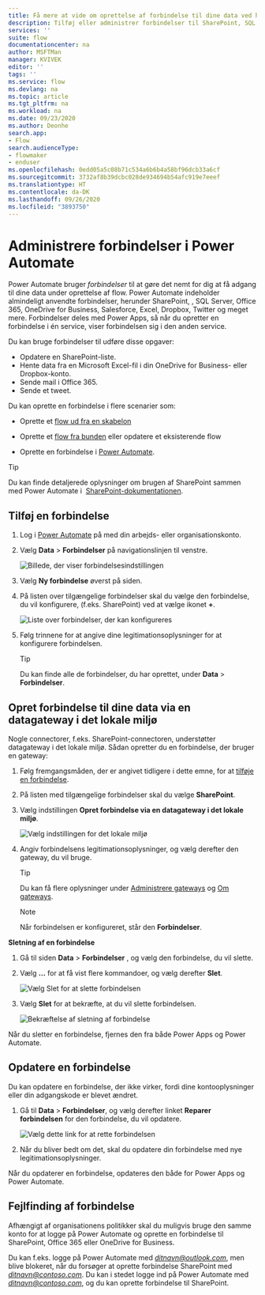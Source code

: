```yaml
---
title: Få mere at vide om oprettelse af forbindelse til dine data ved hjælp af forbindelser og datagateways i det lokale miljø | Microsoft Docs
description: Tilføj eller administrer forbindelser til SharePoint, SQL Server, OneDrive for Business, Salesforce, Office 365, OneDrive, Dropbox, Twitter, Google Drev med mere
services: ''
suite: flow
documentationcenter: na
author: MSFTMan
manager: KVIVEK
editor: ''
tags: ''
ms.service: flow
ms.devlang: na
ms.topic: article
ms.tgt_pltfrm: na
ms.workload: na
ms.date: 09/23/2020
ms.author: Deonhe
search.app:
- Flow
search.audienceType:
- flowmaker
- enduser
ms.openlocfilehash: 0edd05a5c08b71c534a6b6b4a58bf96dcb33a6cf
ms.sourcegitcommit: 3732af8b39dcbc028de934694b54afc919e7eeef
ms.translationtype: HT
ms.contentlocale: da-DK
ms.lasthandoff: 09/26/2020
ms.locfileid: "3893750"
---
```

# <a name="manage-connections-in-power-automate"></a>Administrere forbindelser i Power Automate

Power Automate bruger *forbindelser* til at gøre det nemt for dig at få adgang til dine data under oprettelse af flow. Power Automate indeholder almindeligt anvendte forbindelser, herunder SharePoint, , SQL Server, Office 365, OneDrive for Business, Salesforce, Excel, Dropbox, Twitter og meget mere. Forbindelser deles med Power Apps, så når du opretter en forbindelse i én service, viser forbindelsen sig i den anden service.

Du kan bruge forbindelser til udføre disse opgaver:

- Opdatere en SharePoint-liste.
- Hente data fra en Microsoft Excel-fil i din OneDrive for Business- eller Dropbox-konto.
- Sende mail i Office 365.
- Sende et tweet.

Du kan oprette en forbindelse i flere scenarier som:

- Oprette et [flow ud fra en skabelon](./get-started-logic-template.md)

- Oprette et [flow fra bunden](./get-started-logic-flow.md) eller opdatere et eksisterende flow

- Oprette en forbindelse i [Power Automate](https://flow.microsoft.com/).

>[!TIP]
> Du kan finde detaljerede oplysninger om brugen af SharePoint sammen med Power Automate i  [SharePoint-dokumentationen](https://docs.microsoft.com/sharepoint/dev/business-apps/power-automate/sharepoint-connector-actions-triggers).

## <a name="add-a-connection"></a>Tilføj en forbindelse

1. Log i [Power Automate](https://flow.microsoft.com/) på med din arbejds- eller organisationskonto.

1. Vælg **Data** > **Forbindelser** på navigationslinjen til venstre.

   ![Billede, der viser forbindelsesindstillingen](media/add-manage-connections/data-connections-link.png)

1. Vælg **Ny forbindelse** øverst på siden.

1. På listen over tilgængelige forbindelser skal du vælge den forbindelse, du vil konfigurere, (f.eks. SharePoint) ved at vælge ikonet **+**.

   ![Liste over forbindelser, der kan konfigureres](media/add-manage-connections/new-connections-list.png)

1. Følg trinnene for at angive dine legitimationsoplysninger for at konfigurere forbindelsen.

   > [!TIP]
   > Du kan finde alle de forbindelser, du har oprettet, under **Data** > **Forbindelser**.

## <a name="connect-to-your-data-through-an-on-premises-data-gateway"></a>Opret forbindelse til dine data via en datagateway i det lokale miljø

Nogle connectorer, f.eks. SharePoint-connectoren, understøtter datagateway i det lokale miljø. Sådan opretter du en forbindelse, der bruger en gateway:

1. Følg fremgangsmåden, der er angivet tidligere i dette emne, for at [tilføje en forbindelse](#add-a-connection).

1. På listen med tilgængelige forbindelser skal du vælge **SharePoint**.

1. Vælg indstillingen **Opret forbindelse via en datagateway i det lokale miljø**.

   ![Vælg indstillingen for det lokale miljø](media/add-manage-connections/select-on-prem-option.png)

1. Angiv forbindelsens legitimationsoplysninger, og vælg derefter den gateway, du vil bruge.

   >[!TIP]
   > Du kan få flere oplysninger under [Administrere gateways](./gateway-manage.md) og [Om gateways](./gateway-reference.md).

   > [!NOTE]
   > Når forbindelsen er konfigureret, står den **Forbindelser**.

**Sletning af en forbindelse**

1. Gå til siden **Data** > **Forbindelser** , og vælg den forbindelse, du vil slette.

1. Vælg **…** for at få vist flere kommandoer, og vælg derefter **Slet**.

   ![Vælg Slet for at slette forbindelsen](media/add-manage-connections/delete-connection.png)

1. Vælg **Slet** for at bekræfte, at du vil slette forbindelsen.

   ![Bekræftelse af sletning af forbindelse](media/add-manage-connections/delete-connection-confirmation.png)

Når du sletter en forbindelse, fjernes den fra både Power Apps og Power Automate.

## <a name="update-a-connection"></a>Opdatere en forbindelse

Du kan opdatere en forbindelse, der ikke virker, fordi dine kontooplysninger eller din adgangskode er blevet ændret.

1. Gå til **Data** > **Forbindelser**, og vælg derefter linket **Reparer forbindelsen** for den forbindelse, du vil opdatere.

   ![Vælg dette link for at rette forbindelsen](media/add-manage-connections/fix-connection-link.png)

1. Når du bliver bedt om det, skal du opdatere din forbindelse med nye legitimationsoplysninger.

Når du opdaterer en forbindelse, opdateres den både for Power Apps og Power Automate.

## <a name="troubleshoot-a-connection"></a>Fejlfinding af forbindelse

Afhængigt af organisationens politikker skal du muligvis bruge den samme konto for at logge på Power Automate og oprette en forbindelse til SharePoint, Office 365 eller OneDrive for Business.

Du kan f.eks. logge på Power Automate med *ditnavn@outlook.com*, men blive blokeret, når du forsøger at oprette forbindelse SharePoint med *ditnavn@contoso.com*. Du kan i stedet logge ind på Power Automate med *ditnavn@contoso.com*, og du kan oprette forbindelse til SharePoint.
